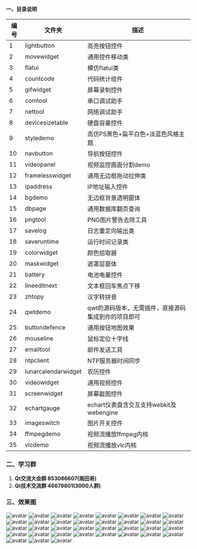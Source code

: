 ﻿#### 一、目录说明
| 编号 | 文件夹 | 描述 |
| ------ | ------ | ------ |
| 1 | lightbutton | 高亮按钮控件 |
| 2 | movewidget | 通用控件移动类 |
| 3 | flatui | 模仿flatui类 |
| 4 | countcode | 代码统计组件 |
| 5 | gifwidget | 屏幕录制控件 |
| 6 | comtool | 串口调试助手 |
| 7 | nettool | 网络调试助手 |
| 8 | devicesizetable | 硬盘容量控件 |
| 9 | styledemo | 高仿PS黑色+扁平白色+淡蓝色风格主题 |
| 10 | navbutton | 导航按钮控件 |
| 11 | videopanel | 视频监控画面分割demo |
| 12 | framelesswidget | 通用无边框拖动拉伸类 |
| 13 | ipaddress | IP地址输入控件 |
| 14 | bgdemo | 无边框背景透明窗体 |
| 15 | dbpage | 通用数据库翻页查询 |
| 16 | pngtool | PNG图片警告去除工具 |
| 17 | savelog | 日志重定向输出类 |
| 18 | saveruntime | 运行时间记录类 |
| 19 | colorwidget | 颜色拾取器 |
| 20 | maskwidget | 遮罩层窗体 |
| 21 | battery | 电池电量控件 |
| 22 | lineeditnext | 文本框回车焦点下移 |
| 23 | zhtopy | 汉字转拼音 |
| 24 | qwtdemo | qwt的源码版本，无需插件，直接源码集成到你的项目即可 |
| 25 | buttondefence | 通用按钮地图效果 |
| 26 | mouseline | 鼠标定位十字线 |
| 27 | emailtool | 邮件发送工具 |
| 28 | ntpclient | NTP服务器时间同步 |
| 29 | lunarcalendarwidget | 农历控件 |
| 30 | videowidget | 通用视频控件 |
| 31 | screenwidget | 屏幕截图控件 |
| 32 | echartgauge | echart仪表盘含交互支持webkit及webengine |
| 33 | imageswitch | 图片开关控件 |
| 34 | ffmpegdemo | 视频流播放ffmpeg内核 |
| 35 | vlcdemo | 视频流播放vlc内核 |

### 二、学习群
1. **Qt交流大会群 853086607(雨田哥)**
2. **Qt技术交流群 46679801(3000人群)**

### 三、效果图
![avatar](https://github.com/feiyangqingyun/QWidgetDemo/raw/master/snap/lightbutton.gif)
![avatar](https://github.com/feiyangqingyun/QWidgetDemo/raw/master/snap/movewidget.gif)
![avatar](https://github.com/feiyangqingyun/QWidgetDemo/raw/master/snap/flatui.gif)
![avatar](https://github.com/feiyangqingyun/QWidgetDemo/raw/master/snap/countcode.gif)
![avatar](https://github.com/feiyangqingyun/QWidgetDemo/raw/master/snap/gifwidget.gif)
![avatar](https://github.com/feiyangqingyun/QWidgetDemo/raw/master/snap/comtool.jpg)
![avatar](https://github.com/feiyangqingyun/QWidgetDemo/raw/master/snap/nettool.gif)
![avatar](https://github.com/feiyangqingyun/QWidgetDemo/raw/master/snap/devicesizetable.gif)
![avatar](https://github.com/feiyangqingyun/QWidgetDemo/raw/master/snap/styledemo_psblack.png)
![avatar](https://github.com/feiyangqingyun/QWidgetDemo/raw/master/snap/styledemo_lightblue.png)
![avatar](https://github.com/feiyangqingyun/QWidgetDemo/raw/master/snap/styledemo_flatwhite.png)
![avatar](https://github.com/feiyangqingyun/QWidgetDemo/raw/master/snap/navbutton.gif)
![avatar](https://github.com/feiyangqingyun/QWidgetDemo/raw/master/snap/videopanel.gif)
![avatar](https://github.com/feiyangqingyun/QWidgetDemo/raw/master/snap/framelesswidget.gif)
![avatar](https://github.com/feiyangqingyun/QWidgetDemo/raw/master/snap/ipaddress.gif)
![avatar](https://github.com/feiyangqingyun/QWidgetDemo/raw/master/snap/bgdemo.gif)
![avatar](https://github.com/feiyangqingyun/QWidgetDemo/raw/master/snap/dbpage.png)
![avatar](https://github.com/feiyangqingyun/QWidgetDemo/raw/master/snap/pngtool.gif)
![avatar](https://github.com/feiyangqingyun/QWidgetDemo/raw/master/snap/colorwidget.gif)
![avatar](https://github.com/feiyangqingyun/QWidgetDemo/raw/master/snap/maskwidget.gif)
![avatar](https://github.com/feiyangqingyun/QWidgetDemo/raw/master/snap/battery.gif)
![avatar](https://github.com/feiyangqingyun/QWidgetDemo/raw/master/snap/lineeditnext.gif)
![avatar](https://github.com/feiyangqingyun/QWidgetDemo/raw/master/snap/zhtopy.gif)
![avatar](https://github.com/feiyangqingyun/QWidgetDemo/raw/master/snap/qwtdemo.jpg)
![avatar](https://github.com/feiyangqingyun/QWidgetDemo/raw/master/snap/buttondefence.gif)
![avatar](https://github.com/feiyangqingyun/QWidgetDemo/raw/master/snap/mouseline.gif)
![avatar](https://github.com/feiyangqingyun/QWidgetDemo/raw/master/snap/emailtool.gif)
![avatar](https://github.com/feiyangqingyun/QWidgetDemo/raw/master/snap/ntpclient.gif)
![avatar](https://github.com/feiyangqingyun/QWidgetDemo/raw/master/snap/lunarcalendarwidget.gif)
![avatar](https://github.com/feiyangqingyun/QWidgetDemo/raw/master/snap/videowidget.gif)
![avatar](https://github.com/feiyangqingyun/QWidgetDemo/raw/master/snap/screenwidget.gif)
![avatar](https://github.com/feiyangqingyun/QWidgetDemo/raw/master/snap/echartgauge.gif)
![avatar](https://github.com/feiyangqingyun/QWidgetDemo/raw/master/snap/imageswitch.gif)
![avatar](https://github.com/feiyangqingyun/QWidgetDemo/raw/master/snap/ffmpegdemo.png)
![avatar](https://github.com/feiyangqingyun/QWidgetDemo/raw/master/snap/vlcdemo.png)